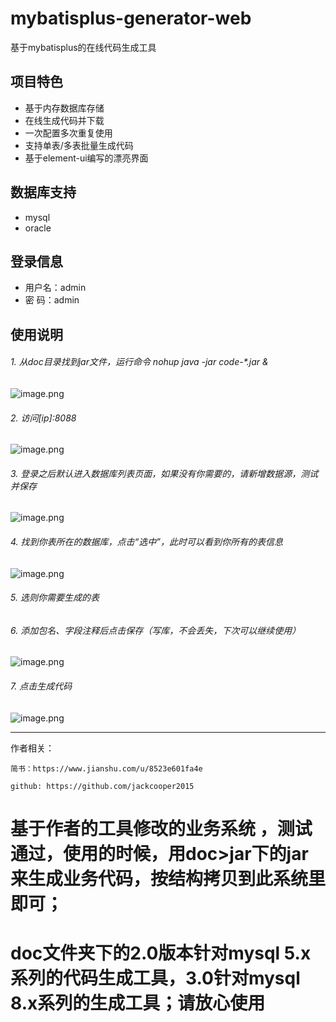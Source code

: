 # mybatisplus-generator-web
基于mybatisplus的在线代码生成工具

## 项目特色
- 基于内存数据库存储
- 在线生成代码并下载
- 一次配置多次重复使用
- 支持单表/多表批量生成代码
- 基于element-ui编写的漂亮界面

## 数据库支持
* mysql
* oracle

## 登录信息
* 用户名：admin
* 密  码：admin


## 使用说明
###### 1. 从doc目录找到jar文件，运行命令 nohup java -jar code-*.jar &
![image.png](https://upload-images.jianshu.io/upload_images/3710706-23fbd71878ec41fe.png?imageMogr2/auto-orient/strip%7CimageView2/2/w/1240)

###### 2. 访问[ip]:8088
![image.png](https://upload-images.jianshu.io/upload_images/3710706-c141259fa540059e.png?imageMogr2/auto-orient/strip%7CimageView2/2/w/1240)


###### 3. 登录之后默认进入数据库列表页面，如果没有你需要的，请新增数据源，测试并保存
![image.png](https://upload-images.jianshu.io/upload_images/3710706-faa8e82a48d8d21f.png?imageMogr2/auto-orient/strip%7CimageView2/2/w/1240)



###### 4. 找到你表所在的数据库，点击“选中”，此时可以看到你所有的表信息
![image.png](https://upload-images.jianshu.io/upload_images/3710706-e1464dd15752ce1f.png?imageMogr2/auto-orient/strip%7CimageView2/2/w/1240)




###### 5. 选则你需要生成的表
###### 6. 添加包名、字段注释后点击保存（写库，不会丢失，下次可以继续使用）
![image.png](https://upload-images.jianshu.io/upload_images/3710706-3832aa826be420c6.png?imageMogr2/auto-orient/strip%7CimageView2/2/w/1240)




###### 7. 点击生成代码
![image.png](https://upload-images.jianshu.io/upload_images/3710706-3eac67830100db8e.png?imageMogr2/auto-orient/strip%7CimageView2/2/w/1240)


---
作者相关：
    
    简书：https://www.jianshu.com/u/8523e601fa4e
    
    github: https://github.com/jackcooper2015
    
    
 
 # 基于作者的工具修改的业务系统 ，测试通过，使用的时候，用doc>jar下的jar来生成业务代码，按结构拷贝到此系统里即可；
 # doc文件夹下的2.0版本针对mysql 5.x系列的代码生成工具，3.0针对mysql 8.x系列的生成工具；请放心使用
 
